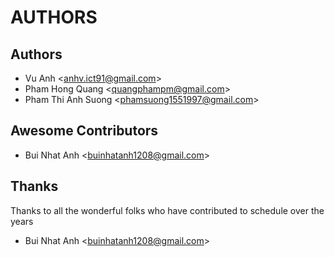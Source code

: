 AUTHORS
=======

Authors
------------------------

* Vu Anh <<anhv.ict91@gmail.com>>
* Pham Hong Quang <<quangphampm@gmail.com>>
* Pham Thi Anh Suong <<phamsuong1551997@gmail.com>>

Awesome Contributors
------------------------

* Bui Nhat Anh <<buinhatanh1208@gmail.com>>

Thanks
------------------------

Thanks to all the wonderful folks who have contributed to schedule over the years

* Bui Nhat Anh <<buinhatanh1208@gmail.com>>
